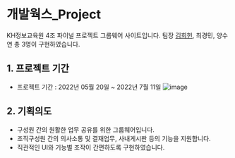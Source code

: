 # 개발웍스_Project
KH정보교육원 4조 파이널 프로젝트 그룹웨어 사이트입니다.
팀장 [김희헌](https://github.com/DevelopHeon), 최경민, 양수연 총 3명이 구현하였습니다.

## 1. 프로젝트 기간
- 프로젝트 기간 : 2022년 05월 20일 ~ 2022년 7월 11일
![image](https://user-images.githubusercontent.com/87063007/178243425-dc0e5c59-51f3-4ee2-b6e9-ff6d8de98c6a.png)

## 2. 기획의도
- 구성원 간의 원활한 업무 공유를 위한 그룹웨어입니다.
- 조직구성원 간의 의사소통 및 결재업무, 사내게시판 등의 기능을 지원합니다.
- 직관적인 UI와 기능별 조작이 간편하도록 구현하였습니다.

